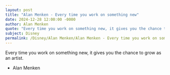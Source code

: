 ```yaml
---
layout: post
title: "Alan Menken - Every time you work on something new"
date: 2024-12-28 12:00:00 -0000
author: Alan Menken
quote: "Every time you work on something new, it gives you the chance to grow as an artist."
subject: Disney
permalink: /Disney/Alan Menken/Alan Menken - Every time you work on something new
---
```


Every time you work on something new, it gives you the chance to grow as an artist.

- Alan Menken
